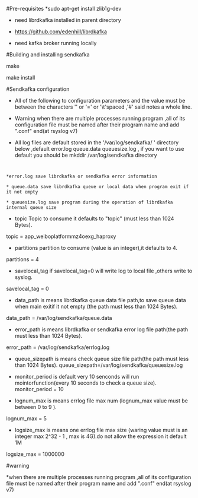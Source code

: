 #Pre-requisites
*sudo apt-get install zlib1g-dev


* need librdkafka installed in parent directory
 * https://github.com/edenhill/librdkafka

* need kafka broker running locally



#Building and installing sendkafka



make

make install




#Sendkafka configuration
 

* All of the following to configuration parameters and the value must be between the characters '' or '=' or '\t'spaced ,'#' said notes a whole line.

* Warning when there are multiple processes running program ,all of its configuration file must be named after their program name and add ".conf" end(at rsyslog v7)

* All log files are default stored in the '/var/log/sendkafka/ ' directory below ,default error.log queue.data queuesize.log , if you want to use default you should be mkddir /var/log/sendkafka directory



```


*error.log save librdkafka or sendkafka error information

* queue.data save librdkafka queue or local data when program exit if it not empty 

* queuesize.log save program during the operation of librdkafka internal queue size

```



* topic  Topic to consume it defaults to "topic" (must less than 1024 Bytes).

topic = app_weiboplatformmz4oexg_haproxy


* partitions  partition to consume (value is an integer),it defaults to 4.

partitions = 4


* savelocal_tag if savelocal_tag=0 will write log to local file ,others write to syslog.

savelocal_tag = 0


* data_path is means librdkafka queue data file  path,to save queue data when main exitif it not empty (the path must less than 1024 Bytes).

data_path = /var/log/sendkafka/queue.data


* error_path is means librdkafka or sendkafka error log file path(the path must less than 1024 Bytes).

error_path = /var/log/sendkafka/errlog.log


* queue_sizepath is means check queue size file  path(the path must less than 1024 Bytes).
queue_sizepath=/var/log/sendkafka/queuesize.log


* monitor_period is default  very 10 senconds will run mointorfunction(every 10 seconds to check a queue size).
monitor_period = 10


* lognum_max is means errlog file max num (lognum_max value must be between 0 to 9 ).

lognum_max = 5


* logsize_max is means one errlog file max size (waring value must is an integer max 2^32 - 1 , max is 4G).do not allow the expression it default 1M

logsize_max = 1000000



#warning

*when there are multiple processes running program ,all of its configuration file must be named after their program name and add ".conf" end(at rsyslog v7)





